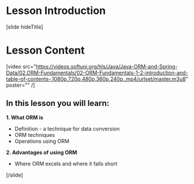 # Lesson Introduction

[slide hideTitle]

# Lesson Content

[video src="https://videos.softuni.org/hls/Java/Java-ORM-and-Spring-Data/02.ORM-Fundamentals/02-ORM-Fundamentals-1-2-introduction-and-table-of-contents-,1080p,720p,480p,360p,240p,.mp4/urlset/master.m3u8" poster="" /]

## In this lesson you will learn:

**1. What ORM is**
  - Definition - a technique for data conversion
  - ORM techniques
  - Operations using ORM

**2. Advantages of using ORM**
  - Where ORM excels and where it falls short

[/slide]

